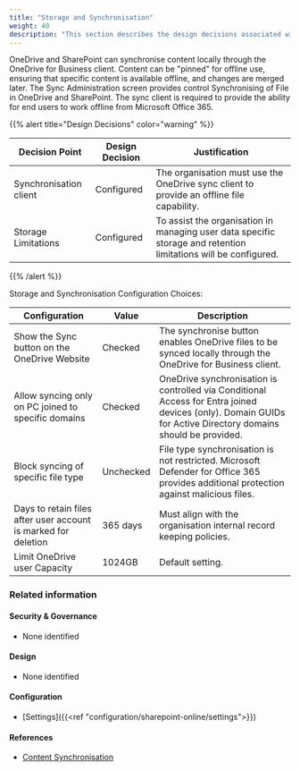 ```yaml
---
title: "Storage and Synchronisation"
weight: 40
description: "This section describes the design decisions associated with One Drive Storage and Synchronisation for system(s) built using ASD's Blueprint for Secure Cloud."
---
```


OneDrive and SharePoint can synchronise content locally through the OneDrive for Business client. Content can be "pinned" for offline use, ensuring that specific content is available offline, and changes are merged later. The Sync Administration screen provides control Synchronising of File in OneDrive and SharePoint. The sync client is required to provide the ability for end users to work offline from Microsoft Office 365.

{{% alert title="Design Decisions" color="warning" %}}

| Decision Point         | Design Decision | Justification                                                                                                   |
|------------------------|-----------------|-----------------------------------------------------------------------------------------------------------------|
| Synchronisation client | Configured      | The organisation must use the OneDrive sync client to provide an offline file capability.                       |
| Storage Limitations    | Configured      | To assist the organisation in managing user data specific storage and retention limitations will be configured. |

{{% /alert %}}

Storage and Synchronisation Configuration Choices:

| Configuration                                                  | Value     | Description                                                                                                                                                  |
| -------------------------------------------------------------- | --------- | ------------------------------------------------------------------------------------------------------------------------------------------------------------ |
| Show the Sync button on the OneDrive Website                   | Checked   | The synchronise button enables OneDrive files to be synced locally through the OneDrive for Business client.                                                 |
| Allow syncing only on PC joined to specific domains            | Checked   | OneDrive synchronisation is controlled via Conditional Access for Entra joined devices (only). Domain GUIDs for Active Directory domains should be provided. |
| Block syncing of specific file type                            | Unchecked | File type synchronisation is not restricted. Microsoft Defender for Office 365 provides additional protection against malicious files.                       |
| Days to retain files after user account is marked for deletion | 365 days  | Must align with the organisation internal record keeping policies.                                                                                           |
| Limit OneDrive user Capacity                                   | 1024GB    | Default setting.                                                                                                                                             |

### Related information

#### Security & Governance

* None identified

#### Design

* None identified

#### Configuration

* [Settings]({{<ref "configuration/sharepoint-online/settings">}})

#### References

* [Content Synchronisation](https://docs.microsoft.com/onedrive/sync-process)